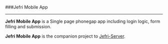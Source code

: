 ###Jefri Mobile App
***

**Jefri Mobile App** is a Single page phonegap app including login logic, form filling and submission.

**Jefri Mobile App** is the companion project to [Jefri-Server](https://github.com/msimonc/Jefri-Server).
